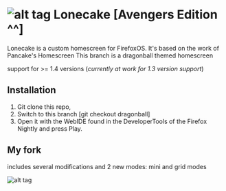 # ![alt tag](http://pix.toile-libre.org/upload/original/1425068380.png) Lonecake [Avengers Edition ^^]

Lonecake is a custom homescreen for FirefoxOS. It's based on the work of Pancake's Homescreen
This branch is a dragonball themed homescreen

support for >= 1.4 versions (_currently at work for 1.3 version support_)

## Installation

1. Git clone this repo, 
2. Switch to this branch [git checkout dragonball]
3. Open it with the WebIDE found in the DeveloperTools of the Firefox Nightly and press Play.


## My fork

includes several modifications and 2 new modes: mini and grid modes

![alt tag](http://pix.toile-libre.org/upload/original/1425068288.png)




